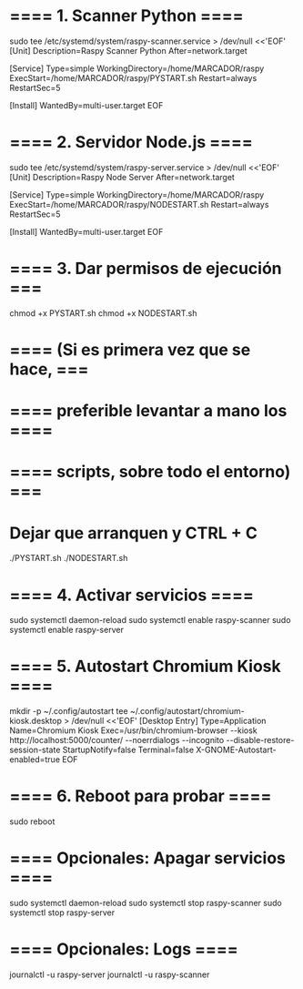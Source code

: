 # ==== 1. Scanner Python ====
sudo tee /etc/systemd/system/raspy-scanner.service > /dev/null <<'EOF'
[Unit]
Description=Raspy Scanner Python
After=network.target

[Service]
Type=simple
WorkingDirectory=/home/MARCADOR/raspy
ExecStart=/home/MARCADOR/raspy/PYSTART.sh
Restart=always
RestartSec=5

[Install]
WantedBy=multi-user.target
EOF

# ==== 2. Servidor Node.js ====
sudo tee /etc/systemd/system/raspy-server.service > /dev/null <<'EOF'
[Unit]
Description=Raspy Node Server
After=network.target

[Service]
Type=simple
WorkingDirectory=/home/MARCADOR/raspy
ExecStart=/home/MARCADOR/raspy/NODESTART.sh
Restart=always
RestartSec=5

[Install]
WantedBy=multi-user.target
EOF

# ==== 3. Dar permisos de ejecución ===
chmod +x PYSTART.sh
chmod +x NODESTART.sh

# ==== (Si es primera vez que se hace, ===
# ==== preferible levantar a mano los ====
# ==== scripts, sobre todo el entorno) ===
# Dejar que arranquen y CTRL + C
./PYSTART.sh
./NODESTART.sh

# ==== 4. Activar servicios ====
sudo systemctl daemon-reload
sudo systemctl enable raspy-scanner
sudo systemctl enable raspy-server

# ==== 5. Autostart Chromium Kiosk ====
mkdir -p ~/.config/autostart
tee ~/.config/autostart/chromium-kiosk.desktop > /dev/null <<'EOF'
[Desktop Entry]
Type=Application
Name=Chromium Kiosk
Exec=/usr/bin/chromium-browser --kiosk http://localhost:5000/counter/ --noerrdialogs --incognito --disable-restore-session-state
StartupNotify=false
Terminal=false
X-GNOME-Autostart-enabled=true
EOF

# ==== 6. Reboot para probar ====
sudo reboot

# ==== Opcionales: Apagar servicios ====
sudo systemctl daemon-reload
sudo systemctl stop raspy-scanner
sudo systemctl stop raspy-server

# ==== Opcionales: Logs ====
journalctl -u raspy-server
journalctl -u raspy-scanner
